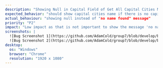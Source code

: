 ```yaml
---
description: "Showing Null in Capital Field of Get All Capital Cities Method"
expected_behavior: "should show capital cities name if there is no capital cities name, need to show"no name found" message instead of null"
actual_behaviour: "showing null instead of "no name found" message"
priority: "P2"
impact: "Low impact as that is not important to show the message 'no name found' instead of null"
screenshots: |
  ![Bug Screenshot 1](https://github.com/AdamCold/group7/blob/develop/bug_reports/bugs_image/bug2.png)
  ![Bug Screenshot 2](https://github.com/AdamCold/group7/blob/develop/bug_reports/bugs_image/bug2.1.png)
desktop:
  os: "Windows"
  browser: "Chrome"
  resolution: "1920 x 1080"
---
```


